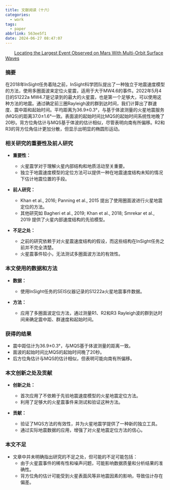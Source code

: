 ```yaml
---
title: 文献阅读（十六）
categories:
  - work
tags:
  - paper
abbrlink: 563ee5f1
date: 2024-06-27 08:47:07
---
```

&emsp;&emsp;[Locating the Largest Event Observed on Mars With Multi-Orbit Surface Waves](https://agupubs.onlinelibrary.wiley.com/doi/10.1029/2022GL101270?af=R)
<!--less-->

### 摘要

在2018年InSight任务着陆之前，InSight科学团队提出了一种独立于地震速度模型的方法，使用多圈面波来定位火星震，适用于大于MW4.6的事件。2022年5月4日的S1222a MW4.7是记录到的最大的火星震，也是第一个足够大，可以使用这种方法的地震。通过确定前三圈Rayleigh波的群到达时间，我们计算出了群速度、震中距和起始时间。平均距离为36.9±0.3°，与基于体波测量的火星地震服务(MQS)的距离37.0±1.6°一致。表面波的起始时间比MQS的起始时间系统性地晚了20秒。背方位角估计与MQS基于体波的估计相似，尽管表明向南有所偏移。R2和R3的背方位角估计更加分散，但显示出明显的椭圆形运动。

### 相关研究的重要性及前人研究

- **重要性：**
  - 火星震学对于理解火星内部结构和地质活动至关重要。
  - 独立于地震速度模型的定位方法可以提供一种在地震速度结构未知的情况下估计地震位置的手段。

- **前人研究：**
  - Khan et al., 2016; Panning et al., 2015 提出了使用圈面波进行火星地震定位的方法。
  - 其他研究如 Bagheri et al., 2019; Khan et al., 2018; Smrekar et al., 2019 提供了火星内部速度结构的先验模型。

- **不足之处：**
  - 之前的研究依赖于对火星震速度结构的假设，而这些结构在InSight任务之前并不完全清楚。
  - 火星震事件较小，无法测试多圈面波方法的有效性。

### 本文使用的数据和方法

- **数据：**
  - 使用InSight任务的SEIS仪器记录的S1222a火星地震事件数据。

- **方法：**
  - 应用了多圈面波定位方法，通过测量R1、R2和R3 Rayleigh波的群到达时间来确定震中距、群速度和起始时间。

### 获得的结果

- 震中距估计为36.9±0.3°，与MQS基于体波测量的距离一致。
- 面波的起始时间比MQS的起始时间晚了20秒。
- 后方位角估计与MQS的估计相似，但表明可能向南有所偏移。

### 本文创新之处及贡献

- **创新之处：**
  - 首次应用了不依赖于先验地震速度模型的火星地震定位方法。
  - 利用了足够大的火星震事件来测试和验证这种方法。

- **贡献：**
  - 验证了MQS方法的有效性，并为火星地震学提供了一种新的独立工具。
  - 通过实际地震数据的应用，增强了对火星地震定位方法的信心。

### 本文不足

- 文章中并未明确指出研究的不足之处，但可能的不足可能包括：
  - 由于火星震事件的稀有性和噪声问题，可能影响数据质量和分析结果的准确性。
  - 背方位角的估计可能受到火星表面风等非地震因素的影响，导致估计存在偏差。
